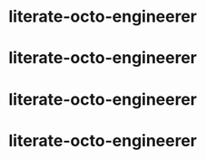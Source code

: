 # literate-octo-engineerer
# literate-octo-engineerer
# literate-octo-engineerer
# literate-octo-engineerer
